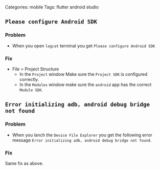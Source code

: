 Categories: mobile
Tags: flutter
	  android studio


## `Please configure Android SDK`


### Problem

- When you open `logcat` terminal you get `Please configure Android SDK`

### Fix

- File > Project Structure
	- In the `Project` window Make sure the `Project SDK` is configured correctly.
	- In the `Modules` window make sure the `android` app has the correct `Module SDK`.


## `Error initializing adb, android debug bridge not found`

### Problem

- When you lanch the `Device File Explorer` you get the following error message `Error initializing adb, android debug bridge not found`.

### Fix

Same fix as above.



